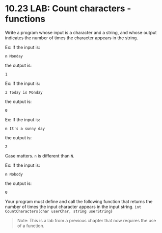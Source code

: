 # 10.23 LAB: Count characters - functions
Write a program whose input is a character and a string, and whose output indicates the number of times the character appears in the string.

Ex: If the input is:

```
n Monday
```
the output is:

```
1
```
Ex: If the input is:

```
z Today is Monday
```
the output is:

```
0
```
Ex: If the input is:

```
n It's a sunny day
```
the output is:

```
2
```
Case matters. `n` is different than `N`.

Ex: If the input is:

```
n Nobody
```
the output is:

```
0
```
Your program must define and call the following function that returns the number of times the input character appears in the input string.
`int CountCharacters(char userChar, string userString)`

> Note: This is a lab from a previous chapter that now requires the use of a function.